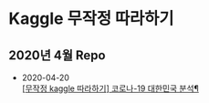 # Kaggle 무작정 따라하기 <br>
## 2020년 4월 Repo <br>

- 2020-04-20 <br>
[[무작정 kaggle 따라하기] 코로나-19 대한민국 분석¶](https://www.kaggle.com/jinameliachoi/tutorial-analysis-on-coronavirus)

